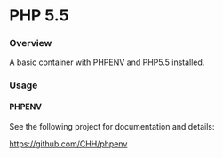 PHP 5.5
=======

### Overview

A basic container with PHPENV and PHP5.5 installed.

### Usage

#### PHPENV

See the following project for documentation and details:

https://github.com/CHH/phpenv
